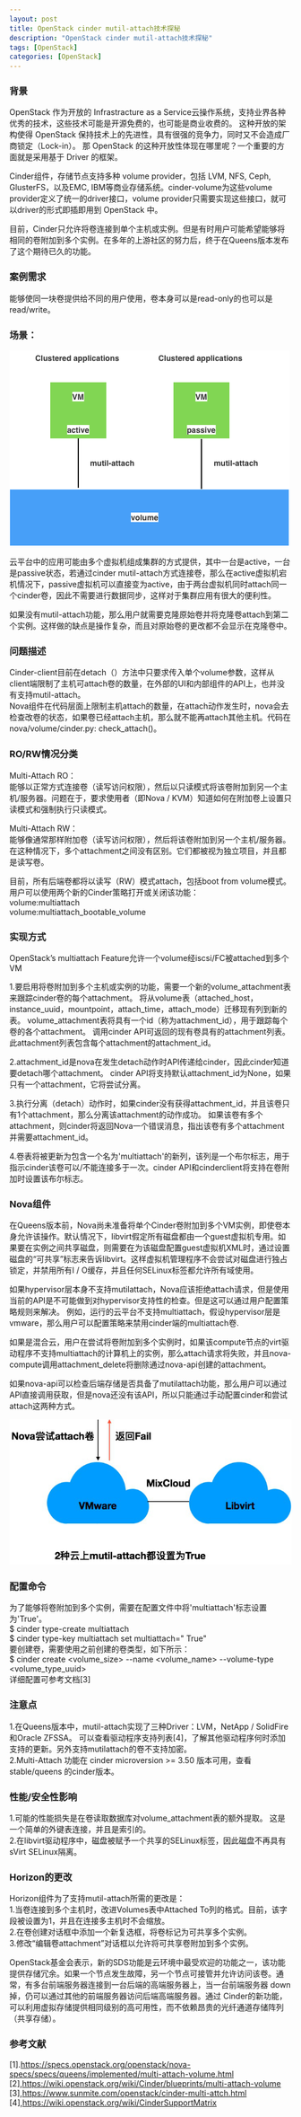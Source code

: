 ```yaml
---
layout: post
title: OpenStack cinder mutil-attach技术探秘
description: "OpenStack cinder mutil-attach技术探秘"
tags: [OpenStack]
categories: [OpenStack]
---
```


###  背景
OpenStack 作为开放的 Infrastracture as a Service云操作系统，支持业界各种优秀的技术，这些技术可能是开源免费的，也可能是商业收费的。 这种开放的架构使得 OpenStack 保持技术上的先进性，具有很强的竞争力，同时又不会造成厂商锁定（Lock-in）。 那 OpenStack 的这种开放性体现在哪里呢？一个重要的方面就是采用基于 Driver 的框架。  


Cinder组件，存储节点支持多种 volume provider，包括 LVM, NFS, Ceph, GlusterFS，以及EMC, IBM等商业存储系统。cinder-volume为这些volume provider定义了统一的driver接口，volume provider只需要实现这些接口，就可以driver的形式即插即用到 OpenStack 中。  


目前，Cinder只允许将卷连接到单个主机或实例。但是有时用户可能希望能够将相同的卷附加到多个实例。在多年的上游社区的努力后，终于在Queens版本发布了这个期待已久的功能。  


### 案例需求
能够使同一块卷提供给不同的用户使用，卷本身可以是read-only的也可以是read/write。  


###   场景：

![1](/images/cinder_mutilattach/1.png)

云平台中的应用可能由多个虚拟机组成集群的方式提供，其中一台是active，一台是passive状态，若通过cinder mutil-attach方式连接卷，那么在active虚拟机宕机情况下，passive虚拟机可以直接变为active，由于两台虚拟机同时attach同一个cinder卷，因此不需要进行数据同步，这样对于集群应用有很大的便利性。  


如果没有mutil-attach功能，那么用户就需要克隆原始卷并将克隆卷attach到第二个实例。这样做的缺点是操作复杂，而且对原始卷的更改都不会显示在克隆卷中。  


### 问题描述
Cinder-client目前在detach（）方法中只要求传入单个volume参数，这样从client端限制了主机可attach卷的数量，在外部的UI和内部组件的API上，也并没有支持mutil-attach。  
Nova组件在代码层面上限制主机attach的数量，在attach动作发生时，nova会去检查改卷的状态，如果卷已经attach主机，那么就不能再attach其他主机。代码在nova/volume/cinder.py: check_attach()。  


### RO/RW情况分类
Multi-Attach RO：  
能够以正常方式连接卷（读写访问权限），然后以只读模式将该卷附加到另一个主机/服务器。问题在于，要求使用者（即Nova / KVM）知道如何在附加卷上设置只读模式和强制执行只读模式。  


Multi-Attach RW：  
能够像通常那样附加卷（读写访问权限），然后将该卷附加到另一个主机/服务器。 在这种情况下，多个attachment之间没有区别。它们都被视为独立项目，并且都是读写卷。 

   
目前，所有后端卷都将以读写（RW）模式attach，包括boot from volume模式。用户可以使用两个新的Cinder策略打开或关闭该功能：  
volume:multiattach  
volume:multiattach_bootable_volume  


###  实现方式
OpenStack’s multiattach Feature允许一个volume经iscsi/FC被attached到多个VM  


1.要启用将卷附加到多个主机或实例的功能，需要一个新的volume_attachment表来跟踪cinder卷的每个attachment。 将从volume表（attached_host，instance_uuid，mountpoint，attach_time，attach_mode）迁移现有列到新的表。 volume_attachment表将具有一个id（称为attachment_id），用于跟踪每个卷的各个attachment。 调用cinder API可返回的现有卷具有的attachment列表。 此attachment列表包含每个attachment的attachment_id。  


2.attachment_id是nova在发生detach动作时API传递给cinder，因此cinder知道要detach哪个attachment。 cinder API将支持默认attachment_id为None，如果只有一个attachment，它将尝试分离。  


3.执行分离（detach）动作时，如果cinder没有获得attachment_id，并且该卷只有1个attachment，那么分离该attachment的动作成功。 如果该卷有多个attachment，则cinder将返回Nova一个错误消息，指出该卷有多个attachment并需要attachment_id。  


4.卷表将被更新为包含一个名为'multiattach'的新列，该列是一个布尔标志，用于指示cinder该卷可以/不能连接多于一次。cinder API和cinderclient将支持在卷附加时设置该布尔标志。  


### Nova组件  


在Queens版本前，Nova尚未准备将单个Cinder卷附加到多个VM实例，即使卷本身允许该操作。默认情况下，libvirt假定所有磁盘都由一个guest虚拟机专用。如果要在实例之间共享磁盘，则需要在为该磁盘配置guest虚拟机XML时，通过设置磁盘的“可共享”标志来告诉libvirt。这样虚拟机管理程序不会尝试对磁盘进行独占锁定，并禁用所有I / O缓存，并且任何SELinux标签都允许所有域使用。  


如果hypervisor层本身不支持mutilattach，Nova应该拒绝attach请求，但是使用当前的API是不可能做到对hypervisor支持性的检查。但是这可以通过用户配置策略规则来解决。 例如，运行的云平台不支持multiattach，假设hypervisor层是vmware，那么用户可以配置策略来禁用cinder端的multiattach卷.  


如果是混合云，用户在尝试将卷附加到多个实例时，如果该compute节点的virt驱动程序不支持multiattach的计算机上的实例，那么attach请求将失败，并且nova-compute调用attachment_delete将删除通过nova-api创建的attachment。  


如果nova-api可以检查后端存储是否具备了mutilattach功能，那么用户可以通过API直接调用获取，但是nova还没有该API，所以只能通过手动配置cinder和尝试attach这两种方式。  

![2](/images/cinder_mutilattach/2.png)

###  配置命令  


为了能够将卷附加到多个实例，需要在配置文件中将'multiattach'标志设置为'True'。   
$ cinder type-create multiattach  
$ cinder type-key multiattach set multiattach="<is> True"  
要创建卷，需要使用之前创建的卷类型，如下所示：  
$ cinder create <volume_size> --name <volume_name> --volume-type <volume_type_uuid>    
详细配置可参考文档[3]  

###  注意点  


1.在Queens版本中，mutil-attach实现了三种Driver：LVM，NetApp / SolidFire和Oracle ZFSSA。 可以查看驱动程序支持列表[4]，了解其他驱动程序何时添加支持的更新。另外支持mutilattach的卷不支持加密。  
2.Multi-Attach 功能在 cinder microversion >= 3.50 版本可用，查看 stable/queens 的cinder版本。  

###  性能/安全性影响
1.可能的性能损失是在卷读取数据库对volume_attachment表的额外提取。 这是一个简单的外键表连接，并且是索引的。  
2.在libvirt驱动程序中，磁盘被赋予一个共享的SELinux标签，因此磁盘不再具有sVirt SELinux隔离。  

###  Horizon的更改
Horizon组件为了支持mutil-attach所需的更改是：  
1.当卷连接到多个主机时，改进Volumes表中Attached To列的格式。目前，该字段被设置为1，并且在连接多主机时不会缩放。  
2.在卷创建对话框中添加一个新复选框，将卷标记为可共享多个实例。  
3.修改“编辑卷attachment”对话框以允许将可共享卷附加到多个实例。  

OpenStack基金会表示，新的SDS功能是云环境中最受欢迎的功能之一，该功能提供存储冗余。如果一个节点发生故障，另一个节点可接管并允许访问该卷。通常，有多台前端服务器连接到一台后端的高端服务器上，当一台前端服务器 down 掉，仍可以通过其他的前端服务器访问后端高端服务器。通过 Cinder的新功能，可以利用虚拟存储提供相同级别的高可用性，而不依赖昂贵的光纤通道存储阵列（共享存储）。  


###   参考文献
[1].https://specs.openstack.org/openstack/nova-specs/specs/queens/implemented/multi-attach-volume.html  
[2],https://wiki.openstack.org/wiki/Cinder/blueprints/multi-attach-volume  
[3],https://www.sunmite.com/openstack/cinder-multi-attch.html  
[4],https://wiki.openstack.org/wiki/CinderSupportMatrix  


 


